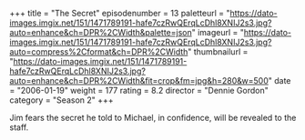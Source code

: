 +++
title = "The Secret"
episodenumber = 13
paletteurl = "https://dato-images.imgix.net/151/1471789191-hafe7czRwQErqLcDhl8XNIJ2s3.jpg?auto=enhance&ch=DPR%2CWidth&palette=json"
imageurl = "https://dato-images.imgix.net/151/1471789191-hafe7czRwQErqLcDhl8XNIJ2s3.jpg?auto=compress%2Cformat&ch=DPR%2CWidth"
thumbnailurl = "https://dato-images.imgix.net/151/1471789191-hafe7czRwQErqLcDhl8XNIJ2s3.jpg?auto=enhance&ch=DPR%2CWidth&fit=crop&fm=jpg&h=280&w=500"
date = "2006-01-19"
weight = 177
rating = 8.2
director = "Dennie Gordon"
category = "Season 2"
+++

Jim fears the secret he told to Michael, in confidence, will be revealed to the staff.